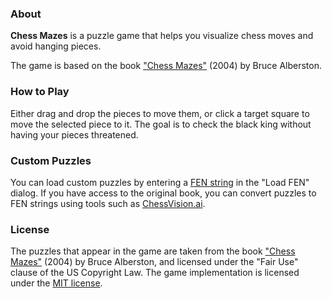 ### About
<b>Chess Mazes</b> is a puzzle game that helps you visualize chess moves and avoid hanging pieces.
            
The game is based on the book <a href="https://www.amazon.com/Chess-Mazes-Kind-Puzzle-Everyone/dp/1888690232">"Chess Mazes"</a> (2004) by Bruce Alberston.

### How to Play
Either drag and drop the pieces to move them, or click a target square to move the selected piece to it. The goal is to check the black king without having your pieces threatened.

### Custom Puzzles
You can load custom puzzles by entering a <a href="https://en.wikipedia.org/wiki/Forsyth%E2%80%93Edwards_Notation">FEN string</a> in the "Load FEN" dialog.
If you have access to the original book, you can convert puzzles to FEN strings using tools such as <a href="https://chessvision.ai">ChessVision.ai</a>.

### License
The puzzles that appear in the game are taken from the book <a href="https://www.amazon.com/Chess-Mazes-Kind-Puzzle-Everyone/dp/1888690232">"Chess Mazes"</a> (2004) by Bruce Alberston, and licensed under the "Fair Use" clause of the US Copyright Law.
The game implementation is licensed under the <a href="https://opensource.org/license/mit/">MIT license</a>.
